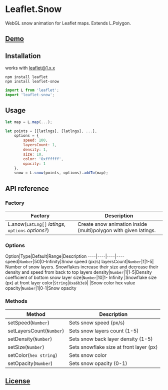 # Leaflet.Snow

WebGL snow animation for Leaflet maps. Extends L.Polygon.

## [Demo](https://ggolikov.github.io/Leaflet.Snow)

## Installation
works with leaflet@1.x.x
```
npm install leaflet
npm install leaflet-snow
```

```javascript
import L from 'leaflet';
import 'leaflet-snow';
```

## Usage

```javascript
let map = L.map(...);

let points = [[latlngs], [latlngs], ...],
    options = {
        speed: 100,
        layersCount: 1,
        density: 1,
        size: 10,
        color: 'Oxffffff',
        opacity: 1
    },
    snow = L.snow(points, options).addTo(map);
```

## API reference
### Factory
Factory|Description
-------|-----------
L.snow(`LatLng[]` _latlngs_, `options` _options?_)| Create snow animation inside (multi)polygon with given latlngs.
### Options
Option|Type|Default|Range|Description
----|----|----|----
speed|`Number`|50|0-Infinity|Snow speed (px/s)
layersCount|`Number`|1|1-5| Number of snow layers. Snowflakes increase their size and decrease their density and  speed from back to top layers
density|`Number`|1|1-5|Density coefficient of bottom snow layer
size|`Number`|10|1- Infinity |Snowflake size (px) at front layer
color|`String`|`Oxa6b3e9`| |Snow color hex value
opacity|`Number`|1|0-1|Snow opacity

### Methods
Method|Description
------|-------
setSpeed(`Number`)|Sets snow speed (px/s)
setLayersCount(`Number`)|Sets snow layers count (1-5)
setDensity(`Number`)|Sets snow back layer density (1-5)
setSize(`Number`)|Sets snowflake size at front layer (px)
setColor(`hex string`)|Sets snow color
setOpacity(`Number`)|Sets snow opacity (0-1)

## [License](https://opensource.org/licenses/MIT)
